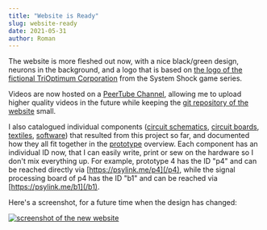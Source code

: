 ```yaml
---
title: "Website is Ready"
slug: website-ready
date: 2021-05-31
author: Roman
---
```


The website is more fleshed out now, with a nice black/green design, neurons in
the background, and a logo that is based on [the logo of the fictional
TriOptimum Corporation](https://shodan.fandom.com/wiki/TriOptimum_Corporation)
from the System Shock game series.

Videos are now hosted on a [PeerTube
Channel](https://peertube.linuxrocks.online/video-channels/psylink/videos),
allowing me to upload higher quality videos in the future while keeping the
[git repository of the website](https://codeberg.org/psylink/www-psylink)
small.

I also catalogued individual components ([circuit schematics](/circuits),
[circuit boards](/boards), [textiles](/textiles), [software](/software)) that
resulted from this project so far, and documented how they all fit together in
the [prototype](/prototypes) overview.  Each component has an individual ID
now, that I can easily write, print or sew on the hardware so I don't mix
everything up.  For example, prototype 4 has the ID "p4" and can be reached
directly via [https://psylink.me/p4](/p4), while the signal processing board of
p4 has the ID "b1" and can be reached via [https://psylink.me/b1](/b1).

Here's a screenshot, for a future time when the design has changed:

[![screenshot of the new website](/img/blog/2021-05-31_website.thumb.png)](/img/blog/2021-05-31_website.png)
